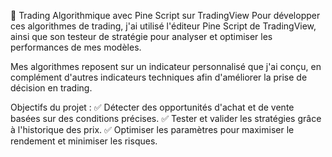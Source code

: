 📌 Trading Algorithmique avec Pine Script sur TradingView Pour développer ces algorithmes de trading, j'ai utilisé l'éditeur Pine Script de TradingView, ainsi que son testeur de stratégie pour analyser et optimiser les performances de mes modèles.

Mes algorithmes reposent sur un indicateur personnalisé que j'ai conçu, en complément d'autres indicateurs techniques afin d'améliorer la prise de décision en trading.

Objectifs du projet : ✅ Détecter des opportunités d'achat et de vente basées sur des conditions précises. ✅ Tester et valider les stratégies grâce à l'historique des prix. ✅ Optimiser les paramètres pour maximiser le rendement et minimiser les risques.
